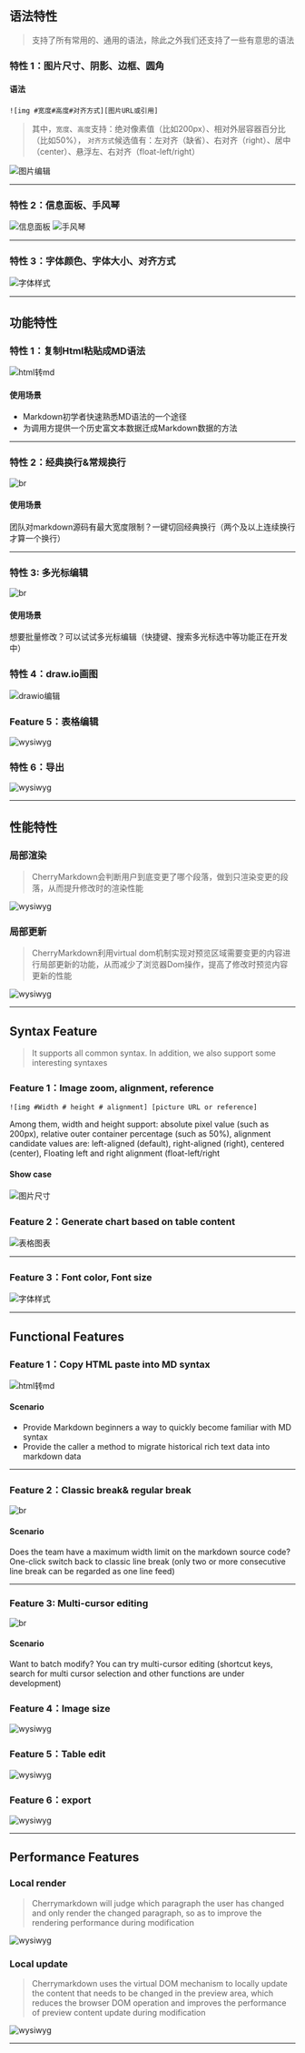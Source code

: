 ## 语法特性

> 支持了所有常用的、通用的语法，除此之外我们还支持了一些有意思的语法

### 特性 1：图片尺寸、阴影、边框、圆角

#### 语法

`![img #宽度#高度#对齐方式][图片URL或引用]`

> 其中，`宽度`、`高度`支持：绝对像素值（比如200px）、相对外层容器百分比（比如50%），
`对齐方式`候选值有：左对齐（缺省）、右对齐（right）、居中（center）、悬浮左、右对齐（float-left/right）

![图片编辑](https://github.com/Tencent/cherry-markdown/assets/998441/5d3fffda-b224-4251-9552-27a2b3a41fcd)

-----

### 特性 2：信息面板、手风琴
![信息面板](https://github.com/Tencent/cherry-markdown/assets/998441/95e601db-50d2-476e-be33-359b396be62e)
![手风琴](https://github.com/Tencent/cherry-markdown/assets/998441/033fe94e-70f5-4e76-a9f9-a37993b3c2c9)


-----

### 特性 3：字体颜色、字体大小、对齐方式
![字体样式](https://github.com/Tencent/cherry-markdown/assets/998441/c72e099d-6802-492a-a78e-d70d7d4ff113)


------

## 功能特性

### 特性 1：复制Html粘贴成MD语法
![html转md](https://raw.githubusercontent.com/Tencent/cherry-markdown/main/examples/images/feature_copy.gif)

#### 使用场景

- Markdown初学者快速熟悉MD语法的一个途径
- 为调用方提供一个历史富文本数据迁成Markdown数据的方法

----

### 特性 2：经典换行&常规换行
![br](https://raw.githubusercontent.com/Tencent/cherry-markdown/main/examples/images/feature_br.gif)

#### 使用场景

团队对markdown源码有最大宽度限制？一键切回经典换行（两个及以上连续换行才算一个换行）

-----

### 特性 3: 多光标编辑
![br](https://raw.githubusercontent.com/Tencent/cherry-markdown/main/examples/images/feature_cursor.gif)

#### 使用场景

想要批量修改？可以试试多光标编辑（快捷键、搜索多光标选中等功能正在开发中）

### 特性 4：draw.io画图
![drawio编辑](https://github.com/Tencent/cherry-markdown/assets/998441/e28377a0-e772-47f4-9f39-0bf806a6786e)


### Feature 5：表格编辑

![wysiwyg](https://raw.githubusercontent.com/Tencent/cherry-markdown/main/examples/images/feature_table_wysiwyg.gif)

### 特性 6：导出
![wysiwyg](https://raw.githubusercontent.com/Tencent/cherry-markdown/main/examples/images/feature_export.png)

-------

## 性能特性

### 局部渲染

> CherryMarkdown会判断用户到底变更了哪个段落，做到只渲染变更的段落，从而提升修改时的渲染性能

![wysiwyg](https://raw.githubusercontent.com/Tencent/cherry-markdown/main/examples/images/feature_myers.png)

### 局部更新

> CherryMarkdown利用virtual dom机制实现对预览区域需要变更的内容进行局部更新的功能，从而减少了浏览器Dom操作，提高了修改时预览内容更新的性能

![wysiwyg](https://raw.githubusercontent.com/Tencent/cherry-markdown/main/examples/images/feature_vdom.gif)


------

## Syntax Feature

> It supports all common syntax. In addition, we also support some interesting syntaxes

### Feature 1：Image zoom, alignment, reference

`![img #Width # height # alignment] [picture URL or reference]`

Among them, width and height support: absolute pixel value (such as 200px), relative outer container percentage (such as 50%), alignment candidate values ​​are: left-aligned (default), right-aligned (right), centered (center), Floating left and right alignment (float-left/right

#### Show case

![图片尺寸](https://raw.githubusercontent.com/Tencent/cherry-markdown/main/examples/images/feature_image_size.png)

### Feature 2：Generate chart based on table content

![表格图表](https://raw.githubusercontent.com/Tencent/cherry-markdown/main/examples/images/feature_table_chart.png)

-----

### Feature 3：Font color, Font size

![字体样式](https://raw.githubusercontent.com/Tencent/cherry-markdown/main/examples/images/feature_font.png)

------

## Functional Features

### Feature 1：Copy HTML paste into MD syntax

![html转md](https://raw.githubusercontent.com/Tencent/cherry-markdown/main/examples/images/feature_copy.gif)

#### Scenario

- Provide Markdown beginners a way to quickly become familiar with MD syntax
- Provide the caller a method to migrate historical rich text data into markdown data

----

### Feature 2：Classic break& regular break

![br](https://raw.githubusercontent.com/Tencent/cherry-markdown/main/examples/images/feature_br.gif)

#### Scenario

Does the team have a maximum width limit on the markdown source code? One-click switch back to classic line break (only two or more consecutive line break can be regarded as one line feed)

-----

### Feature 3: Multi-cursor editing

![br](https://raw.githubusercontent.com/Tencent/cherry-markdown/main/examples/images/feature_cursor.gif)

#### Scenario

Want to batch modify? You can try multi-cursor editing (shortcut keys, search for multi cursor selection and other functions are under development)

### Feature 4：Image size

![wysiwyg](https://raw.githubusercontent.com/Tencent/cherry-markdown/main/examples/images/feature_image_wysiwyg.gif)

### Feature 5：Table edit

![wysiwyg](https://raw.githubusercontent.com/Tencent/cherry-markdown/main/examples/images/feature_table_wysiwyg.gif)


### Feature 6：export

![wysiwyg](https://raw.githubusercontent.com/Tencent/cherry-markdown/main/examples/images/feature_export.png)

-------

## Performance Features

### Local render

>Cherrymarkdown will judge which paragraph the user has changed and only render the changed paragraph, so as to improve the rendering performance during modification

![wysiwyg](https://raw.githubusercontent.com/Tencent/cherry-markdown/main/examples/images/feature_myers.png)

### Local update

>Cherrymarkdown uses the virtual DOM mechanism to locally update the content that needs to be changed in the preview area, which reduces the browser DOM operation and improves the performance of preview content update during modification

![wysiwyg](https://raw.githubusercontent.com/Tencent/cherry-markdown/main/examples/images/feature_vdom.gif)

-------
